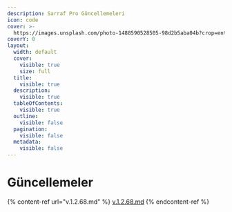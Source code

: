 ```yaml
---
description: Sarraf Pro Güncellemeleri
icon: code
cover: >-
  https://images.unsplash.com/photo-1488590528505-98d2b5aba04b?crop=entropy&cs=srgb&fm=jpg&ixid=M3wxOTcwMjR8MHwxfHNlYXJjaHwzfHxjb2RlfGVufDB8fHx8MTc1NTU1MjY2NHww&ixlib=rb-4.1.0&q=85
coverY: 0
layout:
  width: default
  cover:
    visible: true
    size: full
  title:
    visible: true
  description:
    visible: true
  tableOfContents:
    visible: true
  outline:
    visible: false
  pagination:
    visible: false
  metadata:
    visible: false
---
```


# Güncellemeler



{% content-ref url="v.1.2.68.md" %}
[v.1.2.68.md](v.1.2.68.md)
{% endcontent-ref %}
